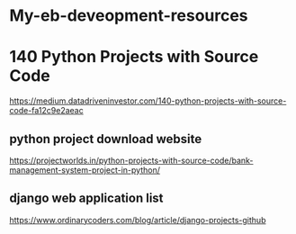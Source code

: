 # My-eb-deveopment-resources

# 140 Python Projects with Source Code
https://medium.datadriveninvestor.com/140-python-projects-with-source-code-fa12c9e2aeac

## python project download website
https://projectworlds.in/python-projects-with-source-code/bank-management-system-project-in-python/

## django web application list
https://www.ordinarycoders.com/blog/article/django-projects-github
